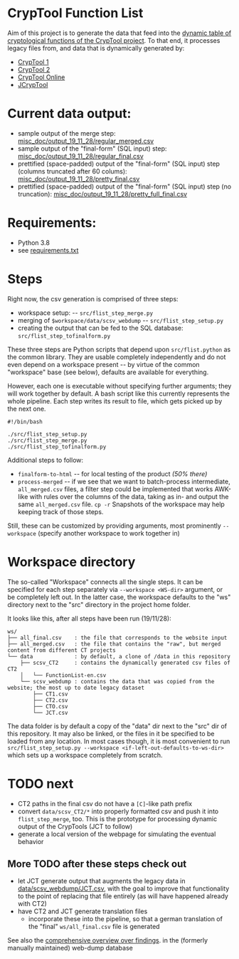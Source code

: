 # CrypTool Function List

Aim of this project is to generate the data that feed into the [dynamic table of cryptological functions of the CrypTool project](https://www.cryptool.org/en/ctp-documentation/functionvolume).
To that end, it processes legacy files from, and data that is dynamically generated by:

 - [CrypTool 1](https://www.cryptool.org/en/cryptool1)
 - [CrypTool 2](https://www.cryptool.org/en/cryptool2)
 - [CrypTool Online](https://www.cryptool.org/en/cryptool-online)
 - [JCrypTool](https://www.cryptool.org/en/jcryptool)

# Current data output:

- sample output of the merge step: [misc_doc/output_19_11_28/regular_merged.csv](misc_doc/output_19_11_28/regular_merged.csv)
- sample output of the "final-form" (SQL input) step: [misc_doc/output_19_11_28/regular_final.csv](misc_doc/output_19_11_28/regular_final.csv)
- prettified (space-padded) output of the "final-form" (SQL input) step (columns truncated after 60 colums): [misc_doc/output_19_11_28/pretty_final.csv](misc_doc/output_19_11_28/pretty_final.csv)
- prettified (space-padded) output of the "final-form" (SQL input) step (no truncation): [misc_doc/output_19_11_28/pretty_full_final.csv](misc_doc/output_19_11_28/pretty_full_final.csv)

# Requirements:

- Python 3.8
- see [requirements.txt](requirements.txt)

# Steps

Right now, the csv generation is comprised of three steps:

- workspace setup: --  `src/flist_step_merge.py`
- merging of `$workspace/data/scsv_webdump` -- `src/flist_step_setup.py`
- creating the output that can be fed to the SQL database: `src/flist_step_tofinalform.py`

These three steps are Python scripts that depend upon `src/flist.python` as the common library. They are usable completely independently and do not even depend on a workspace present -- by virtue of the common "workspace" base (see below), defaults are available for everything.

However, each one is executable without specifying further arguments; they will work together by default. A bash script like this currently represents the whole pipeline. Each step writes its result to file, which gets picked up by the next one.

```
#!/bin/bash

./src/flist_step_setup.py
./src/flist_step_merge.py
./src/flist_step_tofinalform.py
```

Additional steps to follow:

- `finalform-to-html` -- for local testing of the product *(50% there)*
- `process-merged` -- if we see that we want to batch-process intermediate, `all_merged.csv` files, a filter step could be implemented that works AWK-like with rules over the columns of the data, taking as in- and output the same `all_merged.csv` file. `cp -r` Snapshots of the workspace may help keeping track of those steps.

Still, these can be customized by providing arguments, most prominently `--workspace` (specify another workspace to work together in)

# Workspace directory

The so-called "Workspace" connects all the single steps. It can be specified for each step separately via `--workspace <WS-dir>` argument, or be completely left out. In the latter case, the workspace defaults to the "ws" directory next to the "src" directory in the project home folder.

It looks like this, after all steps have been run (19/11/28):

```
ws/
├── all_final.csv    : the file that corresponds to the website input
├── all_merged.csv   : the file that contains the "raw", but merged content from different CT projects
└── data             : by default, a clone of /data in this repository
    ├── scsv_CT2     : contains the dynamically generated csv files of CT2
    │   └── FunctionList-en.csv
    └── scsv_webdump : contains the data that was copied from the website; the most up to date legacy dataset
        ├── CT1.csv
        ├── CT2.csv
        ├── CTO.csv
        └── JCT.csv
```

The data folder is by default a copy of the "data" dir next to the "src" dir of this repository. It may also be linked, or the files in it be specified to be loaded from any location. In most cases though, it is most convenient to run `src/flist_step_setup.py --workspace <if-left-out-defaults-to-ws-dir>` which sets up a workspace completely from scratch.

# TODO next

- CT2 paths in the final csv do not have a `[C]`-like path prefix
- convert `data/scsv_CT2/*` into properly formatted csv and push it into `flist_step_merge`, too. This is the prototype for processing dynamic output of the CrypTools (JCT to follow)
- generate a local version of the webpage for simulating the eventual behavior

## More TODO after these steps check out

- let JCT generate output that augments the legacy data in [data/scsv_webdump/JCT.csv](data/scsv_webdump/JCT.csv), with the goal to improve that functionality to the point of replacing that file entirely (as will have happened already with CT2)
- have CT2 and JCT generate translation files
    - incorporate these into the pipeline, so that a german translation of the "final" `ws/all_final.csv` file is generated


See also the [comprehensive overview over findings](todo.md). in the (formerly manually maintained) web-dump database
